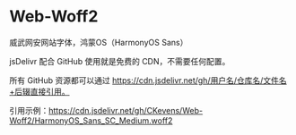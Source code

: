 # Web-Woff2

威武网安网站字体，鸿蒙OS（HarmonyOS Sans）

jsDelivr 配合 GitHub 使用就是免费的 CDN，不需要任何配置。

所有 GitHub 资源都可以通过 https://cdn.jsdelivr.net/gh/用户名/仓库名/文件名+后辍直接引用。

引用示例：https://cdn.jsdelivr.net/gh/CKevens/Web-Woff2/HarmonyOS_Sans_SC_Medium.woff2
